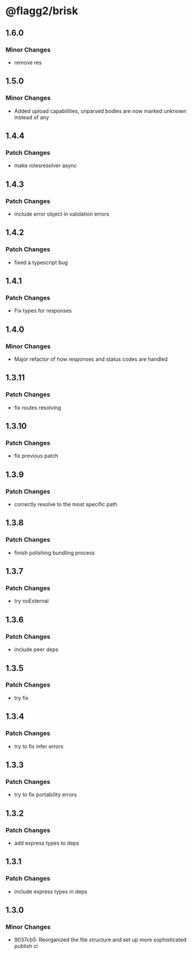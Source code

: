 # @flagg2/brisk

## 1.6.0

### Minor Changes

-  remove res

## 1.5.0

### Minor Changes

-  Added upload capabilities, unparsed bodies are now marked unknown instead of any

## 1.4.4

### Patch Changes

-  make rolesresolver async

## 1.4.3

### Patch Changes

-  include error object in validation errors

## 1.4.2

### Patch Changes

-  fixed a typescript bug

## 1.4.1

### Patch Changes

-  Fix types for responses

## 1.4.0

### Minor Changes

-  Major refactor of how responses and status codes are handled

## 1.3.11

### Patch Changes

-  fix routes resolving

## 1.3.10

### Patch Changes

-  fix previous patch

## 1.3.9

### Patch Changes

-  correctly resolve to the most specific path

## 1.3.8

### Patch Changes

-  finish polishing bundling process

## 1.3.7

### Patch Changes

-  try noExternal

## 1.3.6

### Patch Changes

-  include peer deps

## 1.3.5

### Patch Changes

-  try fix

## 1.3.4

### Patch Changes

-  try to fix infer errors

## 1.3.3

### Patch Changes

-  try to fix portability errors

## 1.3.2

### Patch Changes

-  add express types to deps

## 1.3.1

### Patch Changes

-  include express types in deps

## 1.3.0

### Minor Changes

-  9037cb5: Reorganized the file structure and set up more sophisticated publish ci
